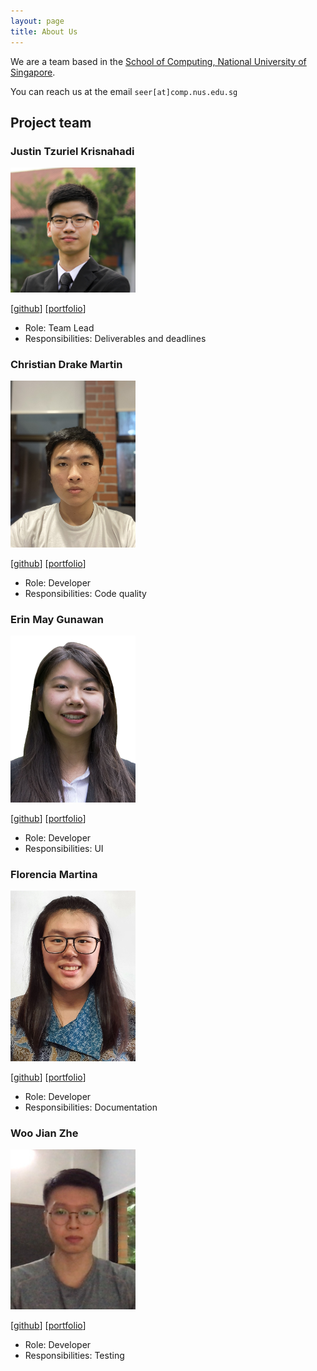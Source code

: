 ```yaml
---
layout: page
title: About Us
---
```


We are a team based in the [School of Computing, National University of Singapore](http://www.comp.nus.edu.sg).

You can reach us at the email `seer[at]comp.nus.edu.sg`

## Project team

### Justin Tzuriel Krisnahadi

<img src="images/justintzuriel.png" width="200px">

[[github](https://github.com/justintzuriel)]
[[portfolio](team/johndoe.md)]

* Role: Team Lead
* Responsibilities: Deliverables and deadlines

### Christian Drake Martin

<img src="images/drake25122000.png" width="200px">

[[github](http://github.com/drake25122000)]
[[portfolio](team/johndoe.md)]

* Role: Developer
* Responsibilities: Code quality

### Erin May Gunawan

<img src="images/erinmayg.png" width="200px">

[[github](http://github.com/erinmayg)]
[[portfolio](team/johndoe.md)]

* Role: Developer
* Responsibilities: UI

### Florencia Martina

<img src="images/florenciamartina.png" width="200px">

[[github](http://github.com/florenciamartina)]
[[portfolio](team/johndoe.md)]

* Role: Developer
* Responsibilities: Documentation

### Woo Jian Zhe

<img src="images/jzwoo.png" width="200px">

[[github](http://github.com/jzwoo)]
[[portfolio](team/jzwoo.md)]

* Role: Developer
* Responsibilities: Testing
